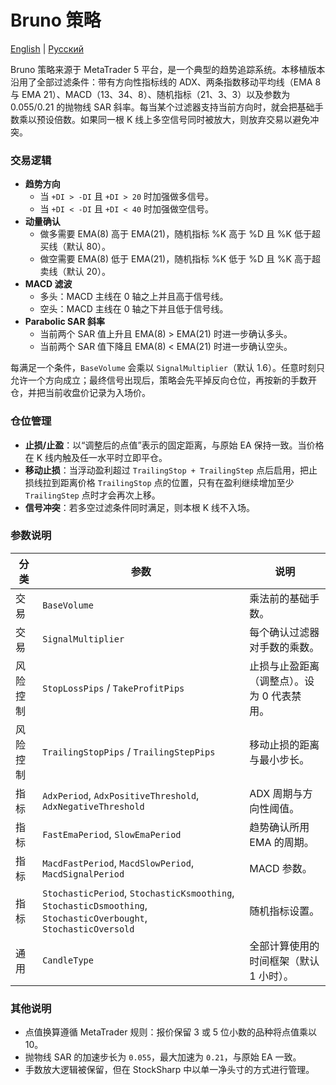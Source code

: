 # Bruno 策略
[English](README.md) | [Русский](README_ru.md)

Bruno 策略来源于 MetaTrader 5 平台，是一个典型的趋势追踪系统。本移植版本沿用了全部过滤条件：带有方向性指标线的 ADX、两条指数移动平均线（EMA 8 与 EMA 21）、MACD（13、34、8）、随机指标（21、3、3）以及参数为 0.055/0.21 的抛物线 SAR 斜率。每当某个过滤器支持当前方向时，就会把基础手数乘以预设倍数。如果同一根 K 线上多空信号同时被放大，则放弃交易以避免冲突。

### 交易逻辑

- **趋势方向**
  - 当 `+DI > -DI` 且 `+DI > 20` 时加强做多信号。
  - 当 `+DI < -DI` 且 `+DI < 40` 时加强做空信号。
- **动量确认**
  - 做多需要 EMA(8) 高于 EMA(21)，随机指标 %K 高于 %D 且 %K 低于超买线（默认 80）。
  - 做空需要 EMA(8) 低于 EMA(21)，随机指标 %K 低于 %D 且 %K 高于超卖线（默认 20）。
- **MACD 滤波**
  - 多头：MACD 主线在 0 轴之上并且高于信号线。
  - 空头：MACD 主线在 0 轴之下并且低于信号线。
- **Parabolic SAR 斜率**
  - 当前两个 SAR 值上升且 EMA(8) > EMA(21) 时进一步确认多头。
  - 当前两个 SAR 值下降且 EMA(8) < EMA(21) 时进一步确认空头。

每满足一个条件，`BaseVolume` 会乘以 `SignalMultiplier`（默认 1.6）。任意时刻只允许一个方向成立；最终信号出现后，策略会先平掉反向仓位，再按新的手数开仓，并把当前收盘价记录为入场价。

### 仓位管理

- **止损/止盈**：以“调整后的点值”表示的固定距离，与原始 EA 保持一致。当价格在 K 线内触及任一水平时立即平仓。
- **移动止损**：当浮动盈利超过 `TrailingStop + TrailingStep` 点后启用，把止损线拉到距离价格 `TrailingStop` 点的位置，只有在盈利继续增加至少 `TrailingStep` 点时才会再次上移。
- **信号冲突**：若多空过滤条件同时满足，则本根 K 线不入场。

### 参数说明

| 分类 | 参数 | 说明 |
| --- | --- | --- |
| 交易 | `BaseVolume` | 乘法前的基础手数。 |
| 交易 | `SignalMultiplier` | 每个确认过滤器对手数的乘数。 |
| 风险控制 | `StopLossPips` / `TakeProfitPips` | 止损与止盈距离（调整点）。设为 0 代表禁用。 |
| 风险控制 | `TrailingStopPips` / `TrailingStepPips` | 移动止损的距离与最小步长。 |
| 指标 | `AdxPeriod`, `AdxPositiveThreshold`, `AdxNegativeThreshold` | ADX 周期与方向性阈值。 |
| 指标 | `FastEmaPeriod`, `SlowEmaPeriod` | 趋势确认所用 EMA 的周期。 |
| 指标 | `MacdFastPeriod`, `MacdSlowPeriod`, `MacdSignalPeriod` | MACD 参数。 |
| 指标 | `StochasticPeriod`, `StochasticKsmoothing`, `StochasticDsmoothing`, `StochasticOverbought`, `StochasticOversold` | 随机指标设置。 |
| 通用 | `CandleType` | 全部计算使用的时间框架（默认 1 小时）。 |

### 其他说明

- 点值换算遵循 MetaTrader 规则：报价保留 3 或 5 位小数的品种将点值乘以 10。
- 抛物线 SAR 的加速步长为 `0.055`，最大加速为 `0.21`，与原始 EA 一致。
- 手数放大逻辑被保留，但在 StockSharp 中以单一净头寸的方式进行管理。
